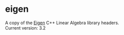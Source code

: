 # eigen
A copy of the [Eigen](http://eigen.tuxfamily.org/index.php?title=Main_Page) C++ Linear Algebra library headers.  
Current version: 3.2
